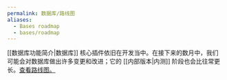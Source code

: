 ```yaml
---
permalink: 数据库/路线图
aliases:
  - Bases roadmap
  - bases/roadmap
---
```

[[数据库功能简介|数据库]] 核心插件依旧在开发当中。在接下来的数月中，我们可能会对数据库做出许多变更和改进；它的 [[内部版本|内测]] 阶段也会比往常更长。[查看路线图。](https://obsidian.md/roadmap/)